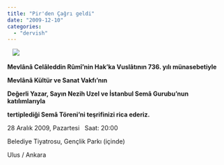 ```yaml
---
title: "Pir'den Çağrı geldi"
date: "2009-12-10"
categories: 
  - "dervish"
---
```


   **![](/uploads/image/pir.jpg)**

**Mevlânâ Celâleddin Rûmî’nin Hak’ka Vuslâtının 736. yılı münasebetiyle**

**Mevlânâ Kültür ve Sanat Vakfı’nın**

**Değerli Yazar, Sayın Nezih Uzel ve İstanbul Semâ Gurubu’nun katılımlarıyla**

**tertiplediği Semâ Töreni’ni teşrifinizi rica ederiz.**

28 Aralık 2009, Pazartesi   Saat: 20:00 

Belediye Tiyatrosu, Gençlik Parkı (içinde)

Ulus / Ankara
